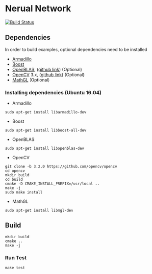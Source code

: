 Nerual Network
==============

[![Build Status](https://travis-ci.org/kiddos/nnet.svg?branch=master)](https://travis-ci.org/kiddos/nnet)


## Dependencies

In order to build examples, optional dependencies need to be installed

* [Armadillo](http://arma.sourceforge.net/)
* [Boost](http://www.boost.org/)
* [OpenBLAS](http://www.openblas.net/), ([github link](https://github.com/xianyi/OpenBLAS)) (Optional)
* [OpenCV](http://opencv.org/) 3.x, ([github link](https://github.com/opencv/opencv)) (Optional)
* [MathGL](http://mathgl.sourceforge.net/doc_en/Main.html) (Optional)

### Installing dependencies (Ubuntu 16.04)

* Armadillo

```shell
sudo apt-get install libarmadillo-dev
```

* Boost

```shell
sudo apt-get install libboost-all-dev
```

* OpenBLAS

```shell
sudo apt-get install libopenblas-dev
```

* OpenCV

```shell
git clone -b 3.2.0 https://github.com/opencv/opencv
cd opencv
mkdir build
cd build
cmake -D CMAKE_INSTALL_PREFIX=/usr/local ..
make -j
sudo make install
```

* MathGL

```shell
sudo apt-get install libmgl-dev
```

## Build

```shell
mkdir build
cmake ..
make -j
```

### Run Test

```shell
make test
```
